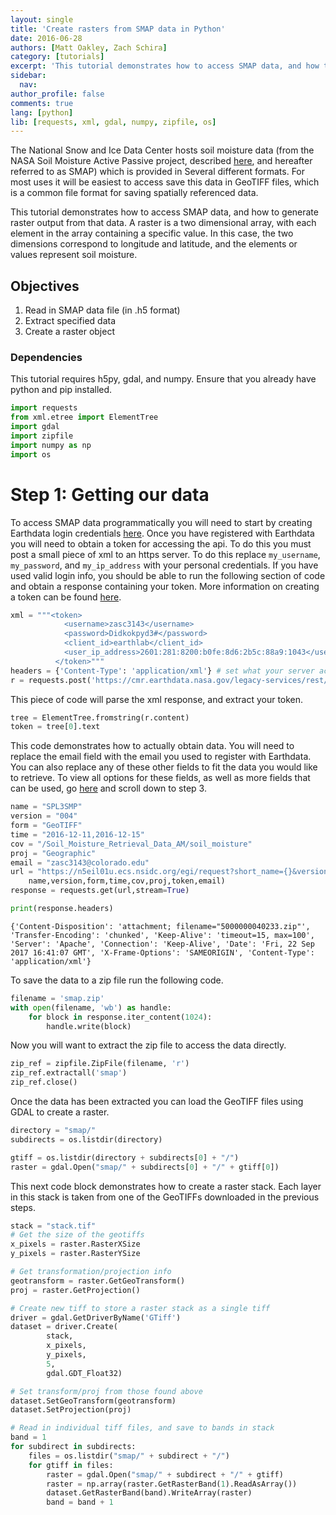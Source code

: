 ```yaml
---
layout: single
title: 'Create rasters from SMAP data in Python'
date: 2016-06-28
authors: [Matt Oakley, Zach Schira]
category: [tutorials]
excerpt: 'This tutorial demonstrates how to access SMAP data, and how to generate raster output from this data.'
sidebar:
  nav:
author_profile: false
comments: true
lang: [python]
lib: [requests, xml, gdal, numpy, zipfile, os]
---
```


The National Snow and Ice Data Center hosts soil moisture data (from the NASA Soil Moisture Active Passive project, described [here](https://nsidc.org/data/smap), and hereafter referred to as SMAP) which is provided in Several different formats. For most uses it will be easiest to access save this data in GeoTIFF files, which is a common file format for saving spatially referenced data.

This tutorial demonstrates how to access SMAP data, and how to generate raster output from that data. A raster is a two dimensional array, with each element in the array containing a specific value. In this case, the two dimensions correspond to longitude and latitude, and the elements or values represent soil moisture.
    
## Objectives

1. Read in SMAP data file (in .h5 format)
2. Extract specified data
3. Create a raster object

### Dependencies

This tutorial requires h5py, gdal, and numpy. Ensure that you already have python and pip installed.


```python
import requests
from xml.etree import ElementTree
import gdal
import zipfile
import numpy as np
import os
```

# Step 1: Getting our data

To access SMAP data programmatically you will need to start by creating Earthdata login credentials [here](https://urs.earthdata.nasa.gov/). Once you have registered with Earthdata you will need to obtain a token for accessing the api. To do this you must post a small piece of xml to an https server. To do this replace `my_username`, `my_password`, and `my_ip_address` with your personal credentials. If you have used valid login info, you should be able to run the following section of code and obtain a response containing your token. More information on creating a token can be found [here](https://wiki.earthdata.nasa.gov/display/CMR/Creating+a+Token+Common).


```python
xml = """<token>
            <username>zasc3143</username>
            <password>Didkokpyd3#</password>
            <client_id>earthlab</client_id>
            <user_ip_address>2601:281:8200:b0fe:8d6:2b5c:88a9:1043</user_ip_address>
          </token>"""
headers = {'Content-Type': 'application/xml'} # set what your server accepts
r = requests.post('https://cmr.earthdata.nasa.gov/legacy-services/rest/tokens', data=xml, headers=headers)
```

This piece of code will parse the xml response, and extract your token.


```python
tree = ElementTree.fromstring(r.content)
token = tree[0].text
```

This code demonstrates how to actually obtain data. You will need to replace the email field with the email you used to register with Earthdata. You can also replace any of these other fields to fit the data you would like to retrieve. To view all options for these fields, as well as more fields that can be used, go [here](https://nsidc.org/support/how/how-do-i-programmatically-request-data-services) and scroll down to step 3.


```python
name = "SPL3SMP"
version = "004"
form = "GeoTIFF"
time = "2016-12-11,2016-12-15"
cov = "/Soil_Moisture_Retrieval_Data_AM/soil_moisture"
proj = "Geographic"
email = "zasc3143@colorado.edu"
url = "https://n5eil01u.ecs.nsidc.org/egi/request?short_name={}&version={}&format={}&time={}&Coverage={}&projection={}&token={}&email={}".format(
    name,version,form,time,cov,proj,token,email)
response = requests.get(url,stream=True)
```


```python
print(response.headers)
```

    {'Content-Disposition': 'attachment; filename="5000000040233.zip"', 'Transfer-Encoding': 'chunked', 'Keep-Alive': 'timeout=15, max=100', 'Server': 'Apache', 'Connection': 'Keep-Alive', 'Date': 'Fri, 22 Sep 2017 16:41:07 GMT', 'X-Frame-Options': 'SAMEORIGIN', 'Content-Type': 'application/xml'}


To save the data to a zip file run the following code.


```python
filename = 'smap.zip'
with open(filename, 'wb') as handle:
    for block in response.iter_content(1024):
        handle.write(block)
```

Now you will want to extract the zip file to access the data directly.


```python
zip_ref = zipfile.ZipFile(filename, 'r')
zip_ref.extractall('smap')
zip_ref.close()
```

Once the data has been extracted you can load the GeoTIFF files using GDAL to create a raster.


```python
directory = "smap/"
subdirects = os.listdir(directory)

gtiff = os.listdir(directory + subdirects[0] + "/")
raster = gdal.Open("smap/" + subdirects[0] + "/" + gtiff[0])
```

This next code block demonstrates how to create a raster stack. Each layer in this stack is taken from one of the GeoTIFFs downloaded in the previous steps. 


```python
stack = "stack.tif"
# Get the size of the geotiffs
x_pixels = raster.RasterXSize
y_pixels = raster.RasterYSize

# Get transformation/projection info
geotransform = raster.GetGeoTransform()
proj = raster.GetProjection()

# Create new tiff to store a raster stack as a single tiff
driver = gdal.GetDriverByName('GTiff')
dataset = driver.Create(
        stack,
        x_pixels,
        y_pixels,
        5,
        gdal.GDT_Float32)

# Set transform/proj from those found above
dataset.SetGeoTransform(geotransform)
dataset.SetProjection(proj)

# Read in individual tiff files, and save to bands in stack
band = 1
for subdirect in subdirects:
    files = os.listdir("smap/" + subdirect + "/")
    for gtiff in files:
        raster = gdal.Open("smap/" + subdirect + "/" + gtiff)
        raster = np.array(raster.GetRasterBand(1).ReadAsArray())
        dataset.GetRasterBand(band).WriteArray(raster)
        band = band + 1
```
